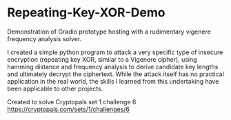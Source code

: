 # Repeating-Key-XOR-Demo
Demonstration of Gradio prototype hosting with a rudimentary vigenere frequency analysis solver.

I created a simple python program to attack a very specific type of insecure encryption (repeating key XOR, similar to a Vigenere cipher), using hamming distance and frequency analysis to derive candidate key lengths and ultimately decrypt the ciphertext. While the attack itself has no practical application in the real world, the skills I learned from this undertaking have been applicable to other projects.

Created to solve Cryptopals set 1 challenge 6
https://cryptopals.com/sets/1/challenges/6
